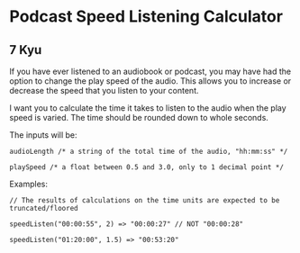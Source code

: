 # Podcast Speed Listening Calculator
## 7 Kyu

If you have ever listened to an audiobook or podcast, you may have had the option to change the play speed of the audio. This allows you to increase or decrease the speed that you listen to your content.

I want you to calculate the time it takes to listen to the audio when the play speed is varied. The time should be rounded down to whole seconds.

The inputs will be:
```
audioLength /* a string of the total time of the audio, "hh:mm:ss" */

playSpeed /* a float between 0.5 and 3.0, only to 1 decimal point */
```
Examples:
```
// The results of calculations on the time units are expected to be truncated/floored

speedListen("00:00:55", 2) => "00:00:27" // NOT "00:00:28"

speedListen("01:20:00", 1.5) => "00:53:20"
```
